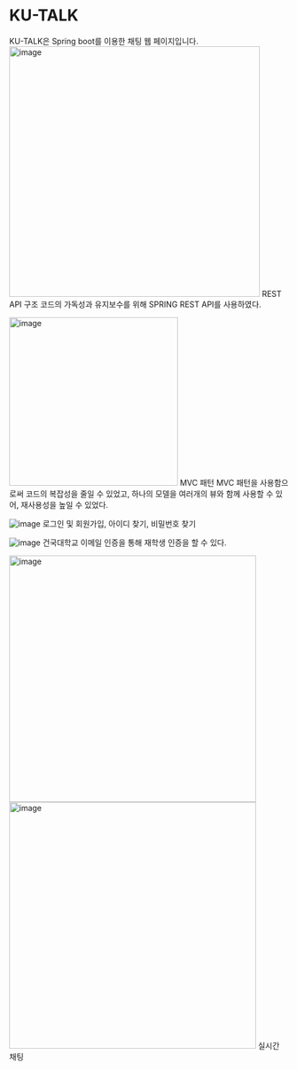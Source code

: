 # KU-TALK

KU-TALK은 Spring boot를 이용한 채팅 웹 페이지입니다.
<img width="452" alt="image" src="https://github.com/pbgodsoo/KU-TALK/assets/84000206/6131a935-cda7-4087-8eed-2386dffe0ae4">
REST API 구조
코드의 가독성과 유지보수를 위해 SPRING REST API를 사용하였다.

<img width="304" alt="image" src="https://github.com/pbgodsoo/KU-TALK/assets/84000206/c91ccdc2-71ef-47d7-b9f4-ee2773aa8c42">
MVC 패턴
MVC 패턴을 사용함으로써 코드의 복잡성을 줄일 수 있었고, 하나의 모델을 여러개의 뷰와 함께 사용할 수 있어, 재사용성을 높일 수 있었다.

![image](https://github.com/pbgodsoo/KU-TALK/assets/84000206/4d69afb4-0be5-4eb7-8490-b14fd33ce9d7)
로그인 및 회원가입, 아이디 찾기, 비밀번호 찾기

![image](https://github.com/pbgodsoo/KU-TALK/assets/84000206/e39f0118-d4e3-4c9d-b76e-e4c2f54a6b04)
건국대학교 이메일 인증을 통해 재학생 인증을 할 수 있다.

<img width="445" alt="image" src="https://github.com/pbgodsoo/KU-TALK/assets/84000206/c974d98f-ea7f-4fb9-aa39-6f13912e8295">
<img width="445" alt="image" src="https://github.com/pbgodsoo/KU-TALK/assets/84000206/4662bfbc-e188-47a0-a9f6-701c05217c53">
실시간 채팅
